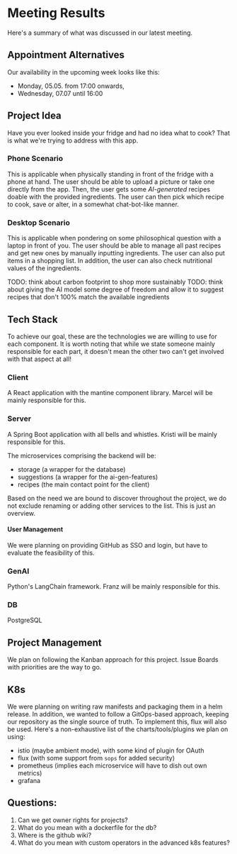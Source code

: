 # Meeting Results

Here's a summary of what was discussed in our latest meeting.

## Appointment Alternatives

Our availability in the upcoming week looks like this:

- Monday, 05.05. from 17:00 onwards,
- Wednesday, 07.07 until 16:00

## Project Idea

Have you ever looked inside your fridge and had no idea what to cook? That is what we're trying to address with this app. 

### Phone Scenario

This is applicable when physically standing in front of the fridge with a phone at hand. The user should be able to upload a picture or take one directly from the app. Then, the user gets some *AI-generated* recipes doable with the provided ingredients. The user can then pick which recipe to cook, save or alter, in a somewhat chat-bot-like manner.

### Desktop Scenario

This is applicable when pondering on some philosophical question with a laptop in front of you. The user should be able to manage all past recipes and get new ones by manually inputting ingredients. The user can also put items in a shopping list. In addition, the user can also check nutritional values of the ingredients.

TODO: think about carbon footprint to shop more sustainably
TODO: think about giving the AI model some degree of freedom and allow it to suggest recipes that don't 100% match the available ingredients

## Tech Stack

To achieve our goal, these are the technologies we are willing to use for each component. It is worth noting that while we state someone mainly responsible for each part, it doesn't mean the other two can't get involved with that aspect at all!

### Client

A React application with the mantine component library. Marcel will be mainly responsible for this.

### Server

A Spring Boot application with all bells and whistles. Kristi will be mainly responsible for this.

The microservices comprising the backend will be:

- storage (a wrapper for the database)
- suggestions (a wrapper for the ai-gen-features)
- recipes (the main contact point for the client)

Based on the need we are bound to discover throughout the project, we do not exclude renaming or adding other services to the list. This is just an overview.

#### User Management

We were planning on providing GitHub as SSO and login, but have to evaluate the feasibility of this.

### GenAI

Python's LangChain framework. Franz will be mainly responsible for this.

### DB

PostgreSQL

## Project Management

We plan on following the Kanban approach for this project. Issue Boards with priorities are the way to go.

## K8s

We were planning on writing raw manifests and packaging them in a helm release. In addition, we wanted to follow a GitOps-based approach, keeping our repository as the single source of truth. To implement this, flux will also be used. Here's a non-exhaustive list of the charts/tools/plugins we plan on using:

- istio (maybe ambient mode), with some kind of plugin for OAuth
- flux (with some support from `sops` for added security)
- prometheus (implies each microservice will have to dish out own metrics)
- grafana

## Questions:

1. Can we get owner rights for projects?
2. What do you mean with a dockerfile for the db?
3. Where is the github wiki?
4. What do you mean with custom operators in the advanced k8s features?
